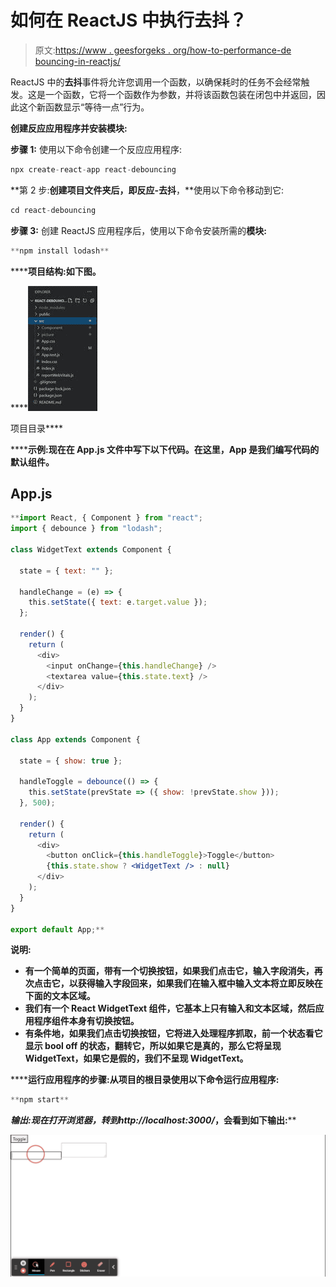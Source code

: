 # 如何在 ReactJS 中执行去抖？

> 原文:[https://www . geesforgeks . org/how-to-performance-de bouncing-in-reactjs/](https://www.geeksforgeeks.org/how-to-perform-debouncing-in-reactjs/)

ReactJS 中的**去抖**事件将允许您调用一个函数，以确保耗时的任务不会经常触发。这是一个函数，它将一个函数作为参数，并将该函数包装在闭包中并返回，因此这个新函数显示“等待一点”行为。

**创建反应应用程序并安装模块:**

**步骤 1:** 使用以下命令创建一个反应应用程序:

```jsx
npx create-react-app react-debouncing    
```

**第 2 步:**创建项目文件夹后，即反应-去抖**，**使用以下命令移动到它:

```jsx
cd react-debouncing
```

**步骤 3:** 创建 ReactJS 应用程序后，使用以下命令安装所需的****模块:****

```jsx
**npm install lodash**
```

******项目结构:**如下图。****

****![](img/f7d700c85d935b2741509bb17a3a76e2.png)

项目目录**** 

******示例:**现在在 **App.js** 文件中写下以下代码。在这里，App 是我们编写代码的默认组件。****

## ****App.js****

```jsx
**import React, { Component } from "react";
import { debounce } from "lodash";

class WidgetText extends Component {

  state = { text: "" };

  handleChange = (e) => {
    this.setState({ text: e.target.value });
  };

  render() {
    return (
      <div>
        <input onChange={this.handleChange} />
        <textarea value={this.state.text} />
      </div>
    );
  }
}

class App extends Component {

  state = { show: true };

  handleToggle = debounce(() => {
    this.setState(prevState => ({ show: !prevState.show }));
  }, 500);

  render() {
    return (
      <div>
        <button onClick={this.handleToggle}>Toggle</button>
        {this.state.show ? <WidgetText /> : null}
      </div>
    );
  }
}

export default App;**
```

******说明:******

*   ****有一个简单的页面，带有一个切换按钮，如果我们点击它，输入字段消失，再次点击它，以获得输入字段回来，如果我们在输入框中输入文本将立即反映在下面的文本区域。****
*   ****我们有一个 React WidgetText 组件，它基本上只有输入和文本区域，然后应用程序组件本身有切换按钮。****
*   ****有条件地，如果我们点击切换按钮，它将进入处理程序抓取，前一个状态看它显示 bool off 的状态，翻转它，所以如果它是真的，那么它将呈现 WidgetText，如果它是假的，我们不呈现 WidgetText。****

******运行应用程序的步骤:**从项目的根目录使用以下命令运行应用程序:****

```jsx
**npm start**
```

******输出:**现在打开浏览器，转到***http://localhost:3000/***，会看到如下输出:****

****![](img/d85c09ce4105f8519f663b99bd22a995.png)****